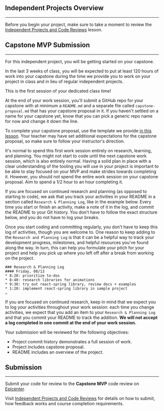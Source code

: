 ## Independent Projects Overview
---

 Before you begin your project, make sure to take a moment to review the [Independent Projects and Code Reviews](/pre-work/getting-started-at-epicodus/independent-projects-and-code-reviews) lesson.

## Capstone MVP Submission
---

For this independent project, you will be getting started on your capstone. 

In the last 3 weeks of class, you will be expected to put at least 120 hours of work into your capstone during the time we provide you to work on your project in class and in lieu of regular independent projects.

This is the first session of your dedicated class time!

At the end of your work session, you'll submit a GitHub repo for your capstone with at minimum a `README.md` and a separate file called `capstone-proposal.md` that has your capstone proposal in it. If you haven't settled on a name for your capstone yet, know that you can pick a generic repo name for now and change it down the line. 

To complete your capstone proposal, use the template we provide [in this lesson](/react/react-fundamentals/independent-capstone-project-sign-up-and-proposal). Your teacher may have set additional expectations for the capstone proposal, so make sure to follow your instructor's direction.

It's normal to spend this first work session entirely on research, learning, and planning. You might not start to code until the next capstone work session, which is also entirely normal. Having a solid plan in place with a clear understanding of the tooling you will use in your project is important to be able to stay focused on your MVP and make strides towards completing it. However, you should not spend the entire work session on your capstone proposal. Aim to spend a 1/2 hour to an hour completing it.

If you are focused on continued research and planning (as opposed to starting to code), we ask that you track your activities in your README in a section called `Research & Planning Log`, like in the example below. Every time you start or finish an activity, make a note of it in the log, and commit the README to your Git history. You don’t have to follow the exact structure below, and you do not have to log your breaks. 

Once you start coding and committing regularly, you don’t have to keep this log of activities, though you are welcome to. One reason to keep adding to the `Research and Planning Log` is that it can be a helpful way to track your development progress, milestones, and helpful resources you've found along the way. In turn, this can help you formulate your pitch for your project and help you pick up where you left off after a break from working on the project.

```
### Research & Planning Log
#### Friday, 08/13
* 8:20: prioritize to-dos
* 8:40: research libraries for animations
* 9:30: try out react-spring library, review docs + examples
* 1:20: implement react-spring library in sample project
…
```

If you are focused on continued research, keep in mind that we expect you to log your activities throughout your work session: each time you change activities, we expect that you add an item to your `Research & Planning Log` and that you commit your README to track the addition. **We will not accept a log completed in one commit at the end of your work session.**

Your submission will be reviewed for the following objectives:

* Project commit history demonstrates a full session of work.
* Project includes capstone proposal.
* README includes an overview of the project.

## Submission
---

Submit your code for review to the **Capstone MVP** code review on [Epicenter](https://epicenter.epicodus.com/).

Visit [Independent Projects and Code Reviews](/pre-work/getting-started-at-epicodus/independent-projects-and-code-reviews) for details on how to submit, how feedback works and course completion requirements.
